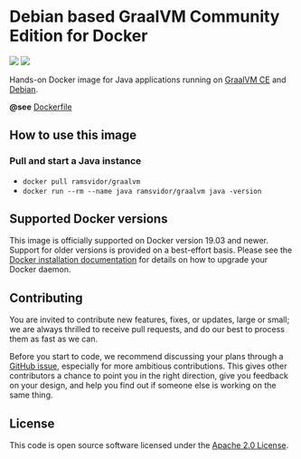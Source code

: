 # Debian based GraalVM Community Edition for Docker

[![](https://images.microbadger.com/badges/image/ramsvidor/graalvm.svg)](https://microbadger.com/images/ramsvidor/graalvm "Get your own image badge on microbadger.com")
[![](https://images.microbadger.com/badges/version/ramsvidor/graalvm.svg)](https://microbadger.com/images/ramsvidor/graalvm "Get your own version badge on microbadger.com")


Hands-on Docker image for Java applications running on [GraalVM CE](https://www.graalvm.org) and [Debian](https://www.debian.org).

**@see** [Dockerfile](https://github.com/ramsvidor/docker-graalvm/blob/master/graalvm/Dockerfile)


## How to use this image
### Pull and start a Java instance
* `docker pull ramsvidor/graalvm`
* `docker run --rm --name java ramsvidor/graalvm java -version`

## Supported Docker versions
This image is officially supported on Docker version 19.03 and newer.
Support for older versions is provided on a best-effort basis.
Please see the [Docker installation documentation](https://docs.docker.com/install/) for details on how to upgrade your 
Docker daemon.

## Contributing
You are invited to contribute new features, fixes, or updates, large or small; we are always thrilled to receive pull 
requests, and do our best to process them as fast as we can.

Before you start to code, we recommend discussing your plans through a 
[GitHub issue](https://github.com/ramsvidor/docker/issues), especially for more ambitious contributions. This 
gives other contributors a chance to point you in the right direction, give you feedback on your design, and help you 
find out if someone else is working on the same thing.

## License
This code is open source software licensed under the [Apache 2.0 License]("http://www.apache.org/licenses/LICENSE-2.0.html").
